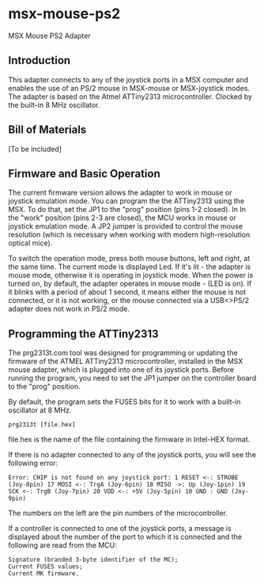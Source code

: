 # msx-mouse-ps2
MSX Mouse PS2 Adapter

## Introduction

This adapter connects to any of the joystick ports in a MSX computer and enables the use of an PS/2 mouse in MSX-mouse or MSX-joystick modes. The adapter is based on the Atmel ATTiny2313 microcontroller. Clocked by  the built-in 8 MHz oscillator.

## Bill of Materials

[To be included]

## Firmware and Basic Operation

The current firmware version allows the adapter to work in mouse or joystick emulation mode. You can program the the ATTiny2313 using the MSX. To do that, set the JP1 to the "prog" position (pins 1-2 closed). 
In In the "work" position (pins 2-3 are closed), the MCU works in mouse or joystick emulation mode. A JP2 jumper is provided to control the mouse resolution (which is necessary when working with modern 
high-resolution optical mice).

To switch the operation mode, press both mouse buttons, left and right, at the same time. The current mode is displayed Led. If it's lit - the adapter is mouse mode, otherwise it is operating in joystick mode. 
When the power is turned on, by default, the adapter operates in mouse mode - (LED is on). If it blinks with a period of about 1 second, it means either the mouse is not connected, or it is not working, or the mouse 
connected via a USB<>PS/2 adapter does not work in PS/2 mode.

## Programming the ATTiny2313

The prg2313t.com tool was designed for programming or updating the firmware of the ATMEL ATTiny2313 microcontroller, installed in the MSX mouse adapter, which is plugged into one of its joystick ports. 
Before running the program, you need to set the JP1 jumper on the controller board to the "prog" position. 

By default, the program sets the FUSES bits for it to work with a built-in oscillator at 8 MHz.

`prg2313t [file.hex]`

file.hex is the name of the file containing the firmware in Intel-HEX format.


If there is no adapter connected to any of the joystick ports, you will see the following error:

```
Error: CHIP is not found on any joystick port: 1 RESET <-: STROBE (Joy-8pin) 17 MOSI <-: TrgA (Joy-6pin) 18 MISO ->: Up (Joy-1pin) 19 SCK <-: TrgB (Joy-7pin) 20 VDD <-: +5V (Joy-5pin) 10 GND : GND (Joy-9pin)
```
The numbers on the left are the pin numbers of the microcontroller.

 If a controller is connected to one of the joystick ports, a message is displayed about the number of the port to which it is connected and the following are read from the MCU:

```
Signature (branded 3-byte identifier of the MC);
Current FUSES values;
Current MK firmware.
```

